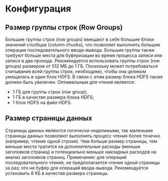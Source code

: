 # Конфигурация

## Размер группы строк (Row Groups)

Большие группы строк (row groups) вмещают в себя большие 
блоки значений столбцов (column chunks), что позволяет выполнять большие
операции последовательного ввода-вывода. 
Большие группы также требуют больше места для буферизации во время процесса записи или записи в два прохода. 
Рекомендуется использовать группы строк (row groups) размером от 512 МБ до 1 ГБ. 
Поскольку может потребоваться считывание всей группы строк, необходимо, чтобы она целиком умещалась в один блок HDFS. 
В связи с этим размер блока HDFS также должен быть увеличен. 
Оптимальным для чтения является: 
- 1 ГБ для группы строк (row group);
- 1 ГБ в качестве размера блока HDFS;
- 1 блок HDFS на файл HDFS.

## Размер страницы данных

Страницы данных являются логически неделимыми,
так маленькие страницы данных позволяют выполнять процесс чтения более точечно (например, чтение одной строки). Чем больше размер страницы, тем меньше места тратится на дополнительные расходы (меньше заголовков страниц) и потенциально меньше накладных расходов на анализ заголовков страниц. Примечание: для операций последовательного чтения, не предполагается чтение одной страницы за раз; это не буфер для операций ввода-вывода. Рекомендуется установить 8 КБ в качестве размера страницы.